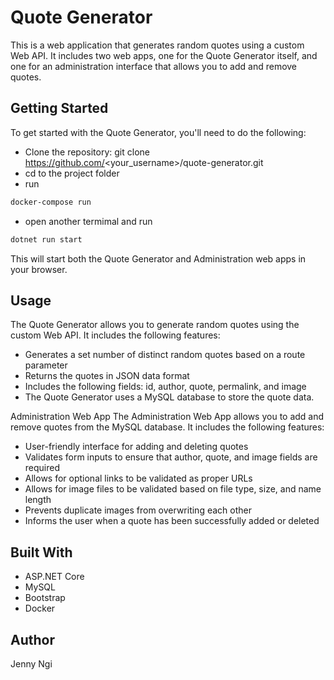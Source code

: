 # Quote Generator
This is a web application that generates random quotes using a custom Web API. It includes two web apps, one for the Quote Generator itself, and one for an administration interface that allows you to add and remove quotes.

## Getting Started
To get started with the Quote Generator, you'll need to do the following:
- Clone the repository: git clone https://github.com/<your_username>/quote-generator.git
- cd to the project folder
- run 
```sh
docker-compose run
```
- open another termimal and run
```sh
dotnet run start
```
This will start both the Quote Generator and Administration web apps in your browser.

## Usage
The Quote Generator allows you to generate random quotes using the custom Web API. It includes the following features:

- Generates a set number of distinct random quotes based on a route parameter
- Returns the quotes in JSON data format
- Includes the following fields: id, author, quote, permalink, and image
- The Quote Generator uses a MySQL database to store the quote data.

Administration Web App
The Administration Web App allows you to add and remove quotes from the MySQL database. It includes the following features:
- User-friendly interface for adding and deleting quotes
- Validates form inputs to ensure that author, quote, and image fields are required
- Allows for optional links to be validated as proper URLs
- Allows for image files to be validated based on file type, size, and name length
- Prevents duplicate images from overwriting each other
- Informs the user when a quote has been successfully added or deleted

## Built With
- ASP.NET Core
- MySQL
- Bootstrap
- Docker

## Author
Jenny Ngi
